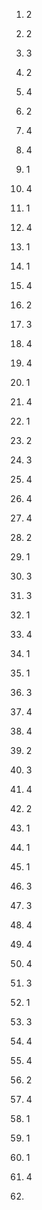 1. 2
2. 2
3. 3
4. 2
5. 4

6. 2
7. 4
8. 4
9. 1
10. 4

11. 1
12. 4
13. 1
14. 1
15. 4

16. 2
17. 3
18. 4
19. 4
20. 1


21. 4
22. 1
23. 2
24. 3
25. 4


26. 4
27. 4
28. 2
29. 1
30. 3

31. 3
32. 1
33. 4
34. 1
35. 1
36. 3
37. 4
38. 4
39. 2
40. 3
41. 4
42. 2
43. 1
44. 1
45. 1
46. 3
47. 3
48. 4
49. 4
50. 4


51. 3
52. 1
53. 3
54. 4
55. 4


56. 2
57. 4
58. 1
59. 1
60. 1
61. 4
62. 

